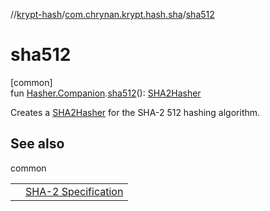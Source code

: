 //[krypt-hash](../../index.md)/[com.chrynan.krypt.hash.sha](index.md)/[sha512](sha512.md)

# sha512

[common]\
fun [Hasher.Companion](../com.chrynan.krypt.hash/-hasher/-companion/index.md).[sha512](sha512.md)(): [SHA2Hasher](-s-h-a2-hasher/index.md)

Creates a [SHA2Hasher](-s-h-a2-hasher/index.md) for the SHA-2 512 hashing algorithm.

## See also

common

| | |
|---|---|
|  | [SHA-2 Specification](https://datatracker.ietf.org/doc/html/rfc4634) |
